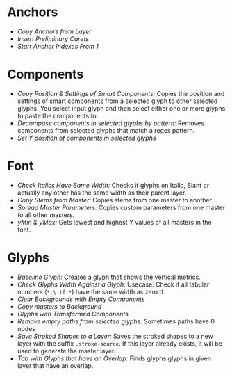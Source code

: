 
 # Anchors 
- *Copy Anchors from Layer* 
- *Insert Preliminary Carets* 
- *Start Anchor Indexes From 1* 

 # Components 
- *Copy Position & Settings of Smart Components:* Copies the position and settings of smart components from a selected glyph to other selected glyphs. You select input glyph and then select either one or more glyphs to paste the components to.
- *Decompose components in selected glyphs by pattern:* Removes components from selected glyphs that match a regex pattern.
- *Set Y position of components in selected glyphs* 

 # Font 
- *Check Italics Have Same Width:* Checks if glyphs on Italic, Slant or actually any other has the same width as their parent layer.
- *Copy Stems from Master:* Copies stems from one master to another.
- *Spread Master Parameters:* Copies custom parameters from one master to all other masters.
- *yMin & yMax:* Gets lowest and highest Y values of all masters in the font.

 # Glyphs 
- *Baseline Glyph:* Creates a glyph that shows the vertical metrics.
- *Check Glyphs Width Against a Glyph:* Usecase: Check if all tabular numbers (`*.\.tf.*`) have the same width as zero.tf.
- *Clear Backgrounds with Empty Components* 
- *Copy masters to Background* 
- *Glyphs with Transformed Components* 
- *Remove empty paths from selected glyphs:* Sometimes paths have 0 nodes
- *Save Stroked Shapes to a Layer:* Saves the stroked shapes to a new layer with the suffix `.stroke-source`. If this layer already exists, it will be used to generate the master layer.
- *Tab with Glyphs that have an Overlap:* Finds glyphs glyphs in given layer that have an overlap.
